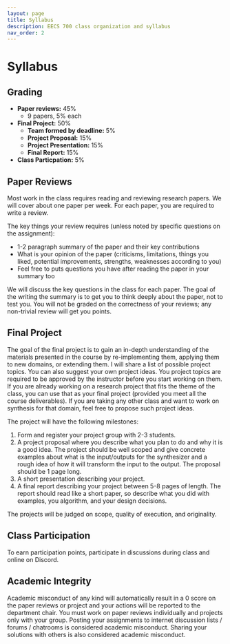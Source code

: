 ```yaml
---
layout: page
title: Syllabus
description: EECS 700 class organization and syllabus
nav_order: 2
---
```


# Syllabus

## Grading

* **Paper reviews:** 45%
  * 9 papers, 5% each
* **Final Project:** 50%
  * **Team formed by deadline:** 5%
  * **Project Proposal:** 15%
  * **Project Presentation:** 15%
  * **Final Report:** 15%
* **Class Particpation:** 5%

## Paper Reviews

Most work in the class requires reading and reviewing research papers. We will cover about one paper per week. For each paper, you are required to write a review.

The key things your review requires (unless noted by specific questions on the assignment):

* 1-2 paragraph summary of the paper and their key contributions
* What is your opinion of the paper (criticisms, limitations, things you liked, potential improvements, strengths, weaknesses according to you)
* Feel free to puts questions you have after reading the paper in your summary too

We will discuss the key questions in the class for each paper. The goal of the writing the summary is to get you to think deeply about the paper, not to test you. You will not be graded on the correctness of your reviews; any non-trivial review will get you points.

## Final Project

The goal of the final project is to gain an in-depth understanding of the materials presented in the course by re-implementing them, applying them to new domains, or extending them. I will share a list of possible project topics. You can also suggest your own project ideas. You project topics are required to be approved by the instructor before you start working on them. If you are already working on a research project that fits the theme of the class, you can use that as your final project (provided you meet all the course deliverables). If you are taking any other class and want to work on synthesis for that domain, feel free to propose such project ideas.

The project will have the following milestones:

1. Form and register your project group with 2-3 students.
2. A project proposal where you describe what you plan to do and why it is a good idea. The project should be well scoped and give concrete examples about what is the input/outputs for the synthesizer and a rough idea of how it will transform the input to the output. The proposal should be 1 page long.
3. A short presentation describing your project.
4. A final report describing your project between 5-8 pages of length. The report should read like a short paper, so describe what you did with examples, you algorithm, and your design decisions.

The projects will be judged on scope, quality of execution, and originality.

## Class Participation

To earn participation points, participate in discussions during class and online on Discord.

## Academic Integrity

Academic misconduct of any kind will automatically result in a 0 score on the paper reviews or project and your actions will be reported to the department chair. You must work on paper reviews individually and projects only with your group. Posting your assignments to internet discussion lists / forums / chatrooms is considered academic misconduct. Sharing your solutions with others is also considered academic misconduct.
